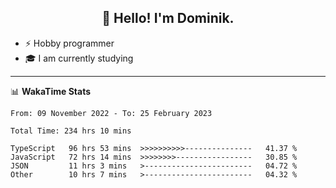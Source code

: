 <h2 align="center">👋 Hello! I'm Dominik.</h2>

- ⚡ Hobby programmer
- 🎓 I am currently studying

---
📊 **WakaTime Stats**
<!--START_SECTION:waka-->

```text
From: 09 November 2022 - To: 25 February 2023

Total Time: 234 hrs 10 mins

TypeScript   96 hrs 53 mins  >>>>>>>>>>---------------   41.37 %
JavaScript   72 hrs 14 mins  >>>>>>>>-----------------   30.85 %
JSON         11 hrs 3 mins   >------------------------   04.72 %
Other        10 hrs 7 mins   >------------------------   04.32 %
```

<!--END_SECTION:waka-->
